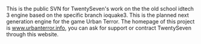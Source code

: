 This is the public SVN for TwentySeven's work on the the old school idtech 3 engine based on the specific branch ioquake3. This is the planned next generation engine for the game Urban Terror. The homepage of this project is www.urbanterror.info, you can ask for support or contract TwentySeven through this website.